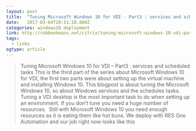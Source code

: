 ```yaml
---
layout: post 
title:  "Tuning Microsoft Windows 10 for VDI - Part3 : services and scheduled tasks -" 
date:   2017-03-04T20:51:28.889Z 
categories: windows10 deployment
link: http://robbeekmans.net/citrix/tuning-microsoft-windows-10-vdi-part3-services-scheduled-tasks/ 
tags:
  - links
ogtype: article 
---
```


> Tuning Microsoft Windows 10 for VDI – Part3 : services and scheduled tasks
This is the third part of the series about Microsoft Windows 10 for VDI, the first two parts were about setting up the virtual machine and installing Windows 10. This blogpost is about tuning the Microsoft Windows 10, so about Windows services and the schedules tasks. Tuning a VDI desktop is the most important task to do when setting up an environment. If you don’t tune you need a huge number of resources.  Still with Microsoft Windows 10 you need enough resources as it is eating them like hot buns. We deploy with RES One Automation and our job right now looks like this